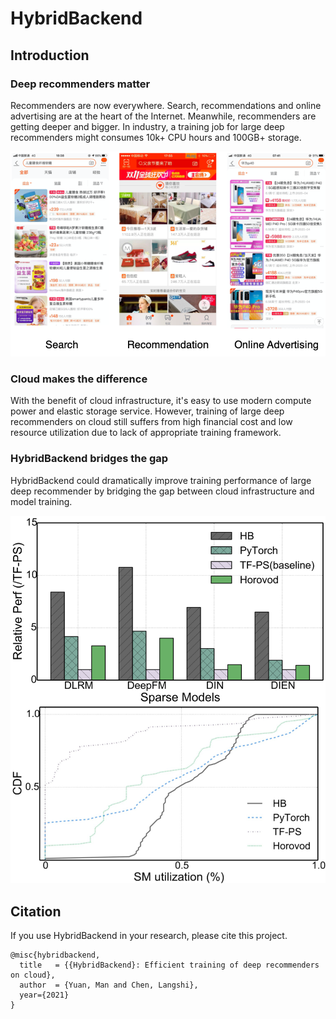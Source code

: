 # HybridBackend

## Introduction

### Deep recommenders matter

Recommenders are now everywhere. Search, recommendations and online
advertising are at the heart of the Internet. Meanwhile, recommenders are
getting deeper and bigger. In industry, a training job for large deep
recommenders might consumes 10k+ CPU hours and 100GB+ storage.

![perf](images/recommenders.png)

### Cloud makes the difference

With the benefit of cloud infrastructure, it's easy to use modern compute power
and elastic storage service. However, training of large deep recommenders on
cloud still suffers from high financial cost and low resource utilization due
to lack of appropriate training framework.

### HybridBackend bridges the gap

HybridBackend could dramatically improve training performance of large deep
recommender by bridging the gap between cloud infrastructure and model training.

![perf](images/hbperf.png)

## Citation

If you use HybridBackend in your research, please cite this project.

```text
@misc{hybridbackend,
  title   = {{HybridBackend}: Efficient training of deep recommenders on cloud},
  author  = {Yuan, Man and Chen, Langshi},
  year={2021}
}
```
